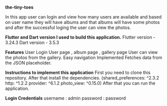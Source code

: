 **the-tiny-toes**

In this app user can login and view how many users are available and based on user name they will have albums and that albums will have some photos and after the successful loging the user can view the photos.

**Flutter and Dart version I used to build this application.**
Flutter version -  3.24.3
Dart version - 3.5.3

**Features**
User Login
User page , album page , gallery page
User can view the photos from the gallery.
Easy navigation Implemented
Fetches data from the JSON placeholder.


**Instructions to implement this application**
First you need to clone this repository.
After that install the dependencies.
(shared_preferences: ^2.3.2
  http: ^1.2.2
  provider: ^6.1.2
  photo_view: ^0.15.0)
After that you can run the application.

**Login Credentials**
username : admin
password : password
